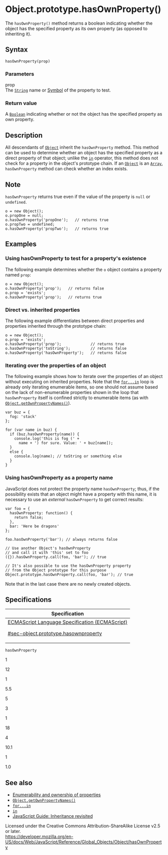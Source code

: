 # Object.prototype.hasOwnProperty()

The `hasOwnProperty()` method returns a boolean indicating whether the object has the specified property as its own property (as opposed to inheriting it).

## Syntax

    hasOwnProperty(prop)

### Parameters

prop  
The [`String`](../string) name or [Symbol](https://developer.mozilla.org/en-US/docs/Glossary/Symbol) of the property to test.

### Return value

A [`Boolean`](../boolean) indicating whether or not the object has the specified property as own property.

## Description

All descendants of [`Object`](../object) inherit the `hasOwnProperty` method. This method can be used to determine whether an object has the specified property as a direct property of that object; unlike the [`in`](../../operators/in) operator, this method does not check for a property in the object's prototype chain. If an [`Object`](../object) is an [`Array`](../array), `hasOwnProperty` method can check whether an index exists.

## Note

`hasOwnProperty` returns true even if the value of the property is `null` or `undefined`.

    o = new Object();
    o.propOne = null;
    o.hasOwnProperty('propOne');   // returns true
    o.propTwo = undefined;
    o.hasOwnProperty('propTwo');   // returns true

## Examples

### Using hasOwnProperty to test for a property's existence

The following example determines whether the `o` object contains a property named `prop`:

    o = new Object();
    o.hasOwnProperty('prop');   // returns false
    o.prop = 'exists';
    o.hasOwnProperty('prop');   // returns true

### Direct vs. inherited properties

The following example differentiates between direct properties and properties inherited through the prototype chain:

    o = new Object();
    o.prop = 'exists';
    o.hasOwnProperty('prop');             // returns true
    o.hasOwnProperty('toString');         // returns false
    o.hasOwnProperty('hasOwnProperty');   // returns false

### Iterating over the properties of an object

The following example shows how to iterate over the properties of an object without executing on inherited properties. Note that the [`for...in`](../../statements/for...in) loop is already only iterating enumerable items, so one should not assume based on the lack of non-enumerable properties shown in the loop that `hasOwnProperty` itself is confined strictly to enumerable items (as with [`Object.getOwnPropertyNames()`](getownpropertynames)).

    var buz = {
      fog: 'stack'
    };

    for (var name in buz) {
      if (buz.hasOwnProperty(name)) {
        console.log('this is fog (' +
          name + ') for sure. Value: ' + buz[name]);
      }
      else {
        console.log(name); // toString or something else
      }
    }

### Using hasOwnProperty as a property name

JavaScript does not protect the property name `hasOwnProperty`; thus, if the possibility exists that an object might have a property with this name, it is necessary to use an _external_ `hasOwnProperty` to get correct results:

    var foo = {
      hasOwnProperty: function() {
        return false;
      },
      bar: 'Here be dragons'
    };

    foo.hasOwnProperty('bar'); // always returns false

    // Use another Object's hasOwnProperty
    // and call it with 'this' set to foo
    ({}).hasOwnProperty.call(foo, 'bar'); // true

    // It's also possible to use the hasOwnProperty property
    // from the Object prototype for this purpose
    Object.prototype.hasOwnProperty.call(foo, 'bar'); // true

Note that in the last case there are no newly created objects.

## Specifications

<table><thead><tr class="header"><th>Specification</th></tr></thead><tbody><tr class="odd"><td><a href="https://tc39.es/ecma262/#sec-object.prototype.hasownproperty">ECMAScript Language Specification (ECMAScript) 
<br/>

<span class="small">#sec-object.prototype.hasownproperty</span></a></td></tr></tbody></table>

`hasOwnProperty`

1

12

1

5.5

5

3

1

18

4

10.1

1

1.0

## See also

-   [Enumerability and ownership of properties](https://developer.mozilla.org/en-US/docs/Web/JavaScript/Enumerability_and_ownership_of_properties)
-   [`Object.getOwnPropertyNames()`](getownpropertynames)
-   [`for...in`](../../statements/for...in)
-   [`in`](../../operators/in)
-   [JavaScript Guide: Inheritance revisited](https://developer.mozilla.org/en-US/docs/Web/JavaScript/Inheritance_and_the_prototype_chain)

 
Licensed under the Creative Commons Attribution-ShareAlike License v2.5 or later.  
<a href="https://developer.mozilla.org/en-US/docs/Web/JavaScript/Reference/Global_Objects/Object/hasOwnProperty" class="_attribution-link">https://developer.mozilla.org/en-US/docs/Web/JavaScript/Reference/Global_Objects/Object/hasOwnProperty</a>
